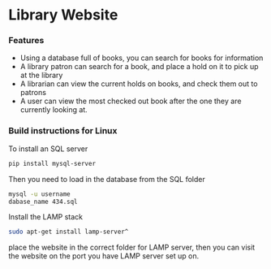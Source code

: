# Library Website

### Features
* Using a database full of books, you can search for books for information
* A library patron can search for a book, and place a hold on it to pick up at the library
* A librarian can view the current holds on books, and check them out to patrons
* A user can view the most checked out book after the one they are currently looking at.


### Build instructions for Linux

To install an SQL server
```bash
pip install mysql-server
```
Then you need to load in the database from the SQL folder
```bash
mysql -u username
dabase_name 434.sql
```
Install the LAMP stack
```bash
sudo apt-get install lamp-server^
```

place the website in the correct folder for LAMP server, then you can visit the website on the port you have LAMP server set up on.
